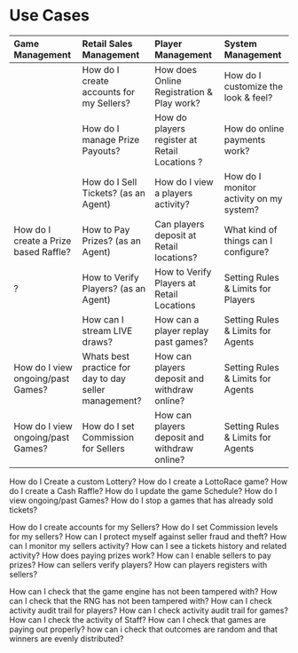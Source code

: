 <!-- TITLE: Use Cases -->
<!-- SUBTITLE: Most likely Use Cases when operating your Lottery or Raffle -->

# Use Cases


| Game Management           | Retail Sales Management           | Player Management  |  System Management|
| :-------------|:-------------|:-----|:-----|
|   | How do I create accounts for my Sellers? |  How does Online Registration & Play work? | How do I customize the look & feel?   |
|    | How do I manage Prize Payouts?  |    How do players register at Retail Locations ?  |  How do online payments work?  |
|  | How do I Sell Tickets? (as an Agent)      |   How do I view a players activity?  |  How do I monitor activity on my system?   |
| How do I create a Prize based Raffle? |  How to Pay Prizes? (as an Agent)   |   Can players deposit at Retail locations?  |   What kind of things can I configure? |   
| ? | How to Verify Players? (as an Agent)     |    How to Verify Players at Retail Locations | Setting Rules & Limits for Players  |
|  |  How can I stream LIVE draws? |    How can a player replay past games? |  Setting Rules & Limits for Agents   |
| How do I view ongoing/past Games? |  Whats best practice for day to day seller management? |    How can players deposit and withdraw online? |  Setting Rules & Limits for Agents   |
| How do I view ongoing/past Games? |  How do I set Commission for Sellers |    How can players deposit and withdraw online? |  Setting Rules & Limits for Agents   |

How do I Create a custom Lottery? 
How do I  create a LottoRace game?
How do I create a Cash Raffle?
How do I update the game Schedule?
How do I view ongoing/past Games?
How do I stop a games that has already sold tickets?



How do I create accounts for my Sellers?
How do I set Commission levels for my sellers?
How can I protect myself against seller fraud and theft?
How can I monitor my sellers activity?
How can I see a tickets history and related activity?
How does paying prizes work? 
How can I enable sellers to pay prizes?
How can sellers verify players?
How can players registers with sellers?


How can I check that the game engine has not been tampered with?
How can I check that the RNG has not been tampered with?
How can I check activity audit trail for players?
How can I check activity audit trail for games?
How can I check the activity of Staff?
How can I check that games are paying out properly?
how can i check that outcomes are random and that  winners are evenly distributed?




